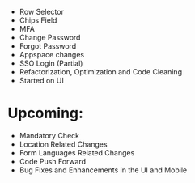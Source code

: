- Row Selector
- Chips Field
- MFA
- Change Password
- Forgot Password
- Appspace changes
- SSO Login (Partial)
- Refactorization, Optimization and Code Cleaning
- Started on UI

# Upcoming:
- Mandatory Check
- Location Related Changes
- Form Languages Related Changes
- Code Push Forward
- Bug Fixes and Enhancements in the UI and Mobile